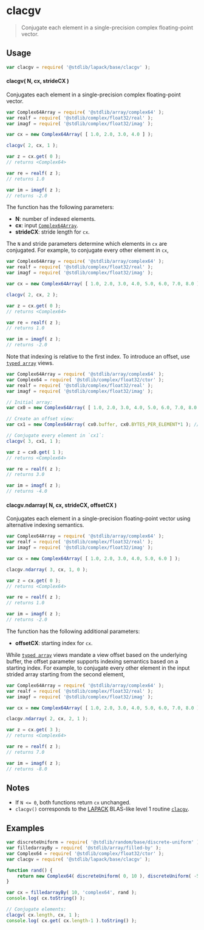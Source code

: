 <!--

@license Apache-2.0

Copyright (c) 2025 The Stdlib Authors.

Licensed under the Apache License, Version 2.0 (the "License");
you may not use this file except in compliance with the License.
You may obtain a copy of the License at

   http://www.apache.org/licenses/LICENSE-2.0

Unless required by applicable law or agreed to in writing, software
distributed under the License is distributed on an "AS IS" BASIS,
WITHOUT WARRANTIES OR CONDITIONS OF ANY KIND, either express or implied.
See the License for the specific language governing permissions and
limitations under the License.

-->

# clacgv

> Conjugate each element in a single-precision complex floating-point vector.

<section class="usage">

## Usage

```javascript
var clacgv = require( '@stdlib/lapack/base/clacgv' );
```

#### clacgv( N, cx, strideCX )

Conjugates each element in a single-precision complex floating-point vector.

```javascript
var Complex64Array = require( '@stdlib/array/complex64' );
var realf = require( '@stdlib/complex/float32/real' );
var imagf = require( '@stdlib/complex/float32/imag' );

var cx = new Complex64Array( [ 1.0, 2.0, 3.0, 4.0 ] );

clacgv( 2, cx, 1 );

var z = cx.get( 0 );
// returns <Complex64>

var re = realf( z );
// returns 1.0

var im = imagf( z );
// returns -2.0
```

The function has the following parameters:

-   **N**: number of indexed elements.
-   **cx**: input [`Complex64Array`][@stdlib/array/complex64].
-   **strideCX**: stride length for `cx`.

The `N` and stride parameters determine which elements in `cx` are conjugated. For example, to conjugate every other element in `cx`,

```javascript
var Complex64Array = require( '@stdlib/array/complex64' );
var realf = require( '@stdlib/complex/float32/real' );
var imagf = require( '@stdlib/complex/float32/imag' );

var cx = new Complex64Array( [ 1.0, 2.0, 3.0, 4.0, 5.0, 6.0, 7.0, 8.0 ] );

clacgv( 2, cx, 2 );

var z = cx.get( 0 );
// returns <Complex64>

var re = realf( z );
// returns 1.0

var im = imagf( z );
// returns -2.0
```

Note that indexing is relative to the first index. To introduce an offset, use [`typed array`][mdn-typed-array] views.

<!-- eslint-disable stdlib/capitalized-comments -->

```javascript
var Complex64Array = require( '@stdlib/array/complex64' );
var Complex64 = require( '@stdlib/complex/float32/ctor' );
var realf = require( '@stdlib/complex/float32/real' );
var imagf = require( '@stdlib/complex/float32/imag' );

// Initial array:
var cx0 = new Complex64Array( [ 1.0, 2.0, 3.0, 4.0, 5.0, 6.0, 7.0, 8.0 ] );

// Create an offset view:
var cx1 = new Complex64Array( cx0.buffer, cx0.BYTES_PER_ELEMENT*1 ); // start at 2nd element

// Conjugate every element in `cx1`:
clacgv( 3, cx1, 1 );

var z = cx0.get( 1 );
// returns <Complex64>

var re = realf( z );
// returns 3.0

var im = imagf( z );
// returns -4.0
```

#### clacgv.ndarray( N, cx, strideCX, offsetCX )

Conjugates each element in a single-precision floating-point vector using alternative indexing semantics.

```javascript
var Complex64Array = require( '@stdlib/array/complex64' );
var realf = require( '@stdlib/complex/float32/real' );
var imagf = require( '@stdlib/complex/float32/imag' );

var cx = new Complex64Array( [ 1.0, 2.0, 3.0, 4.0, 5.0, 6.0 ] );

clacgv.ndarray( 3, cx, 1, 0 );

var z = cx.get( 0 );
// returns <Complex64>

var re = realf( z );
// returns 1.0

var im = imagf( z );
// returns -2.0
```

The function has the following additional parameters:

-   **offsetCX**: starting index for `cx`.

While [`typed array`][mdn-typed-array] views mandate a view offset based on the underlying buffer, the offset parameter supports indexing semantics based on a starting index. For example, to conjugate every other element in the input strided array starting from the second element,

```javascript
var Complex64Array = require( '@stdlib/array/complex64' );
var realf = require( '@stdlib/complex/float32/real' );
var imagf = require( '@stdlib/complex/float32/imag' );

var cx = new Complex64Array( [ 1.0, 2.0, 3.0, 4.0, 5.0, 6.0, 7.0, 8.0 ] );

clacgv.ndarray( 2, cx, 2, 1 );

var z = cx.get( 3 );
// returns <Complex64>

var re = realf( z );
// returns 7.0

var im = imagf( z );
// returns -8.0
```

</section>

<!-- /.usage -->

<section class="notes">

## Notes

-   If `N <= 0`, both functions return `cx` unchanged.
-   `clacgv()` corresponds to the [LAPACK][lapack] BLAS-like level 1 routine [`clacgv`][clacgv].

</section>

<!-- /.notes -->

<section class="examples">

## Examples

<!-- eslint no-undef: "error" -->

```javascript
var discreteUniform = require( '@stdlib/random/base/discrete-uniform' );
var filledarrayBy = require( '@stdlib/array/filled-by' );
var Complex64 = require( '@stdlib/complex/float32/ctor' );
var clacgv = require( '@stdlib/lapack/base/clacgv' );

function rand() {
    return new Complex64( discreteUniform( 0, 10 ), discreteUniform( -5, 5 ) );
}

var cx = filledarrayBy( 10, 'complex64', rand );
console.log( cx.toString() );

// Conjugate elements:
clacgv( cx.length, cx, 1 );
console.log( cx.get( cx.length-1 ).toString() );
```

</section>

<!-- /.examples -->

<!-- Section for related `stdlib` packages. Do not manually edit this section, as it is automatically populated. -->

<section class="related">

</section>

<!-- /.related -->

<!-- Section for all links. Make sure to keep an empty line after the `section` element and another before the `/section` close. -->

<section class="links">

[lapack]: https://www.netlib.org/lapack

[clacgv]: https://www.netlib.org/lapack/explore-html/d9/d50/group__lacgv_ga689d8db6749fa9b193ff8520bfd6b2e9.html#ga689d8db6749fa9b193ff8520bfd6b2e9

[mdn-typed-array]: https://developer.mozilla.org/en-US/docs/Web/JavaScript/Reference/Global_Objects/TypedArray

[@stdlib/array/complex64]: https://github.com/stdlib-js/array-complex64

</section>

<!-- /.links -->
